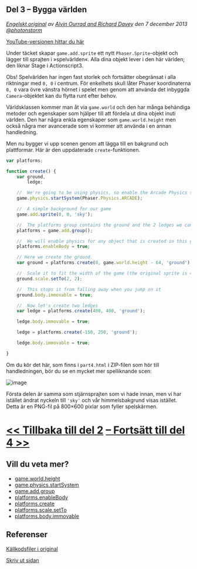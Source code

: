 ## Del 3 &ndash; Bygga världen

*[Engelskt original](http://phaser.io/tutorials/making-your-first-phaser-game/index) av [Alvin Ourrad and Richard Davey](https://twitter.com/photonstorm) den 7 december 2013   [@photonstorm](https://twitter.com/photonstorm)*

[YouTube-versionen hittar du här](https://youtu.be/WnAUkNWk6ws)

Under täcket skapar 
`game.add.sprite` ett nytt `Phaser.Sprite`-objekt och lägger till sprajten i &raquo;spelvärlden&laquo;.
Alla dina objekt lever i den här världen; den liknar Stage i Actionscript3. 

Obs! Spelvärlden har ingen fast storlek och fortsätter obegränsat i alla riktningar med `0, 0` i centrum.
För enkelhets skull låter Phaser koordinaterna `0, 0` vara övre vänstra hörnet i spelet men genom att använda det inbyggda `Camera`-objektet kan du flytta runt efter behov.

Världsklassen kommer man åt via `game.world` och den har många behändiga metoder och egenskaper som hjälper till att fördela ut dina objekt inuti världen. Den har några enkla egenskaper som `game.world.height` men också några mer avancerade som vi kommer att använda i en annan handledning.

Men nu bygger vi upp scenen genom att lägga till en bakgrund och plattformar. Här är den uppdaterade `create`-funktionen.
```javascript
var platforms;

function create() {
    var ground,
        ledge;

    //  We're going to be using physics, so enable the Arcade Physics system
    game.physics.startSystem(Phaser.Physics.ARCADE);

    //  A simple background for our game
    game.add.sprite(0, 0, 'sky');

    //  The platforms group contains the ground and the 2 ledges we can jump on
    platforms = game.add.group();

    //  We will enable physics for any object that is created in this group
    platforms.enableBody = true;

    // Here we create the ground.
    var ground = platforms.create(0, game.world.height - 64, 'ground');

    //  Scale it to fit the width of the game (the original sprite is 400x32 in size)
    ground.scale.setTo(2, 2);

    //  This stops it from falling away when you jump on it
    ground.body.immovable = true;

    //  Now let's create two ledges
    var ledge = platforms.create(400, 400, 'ground');

    ledge.body.immovable = true;

    ledge = platforms.create(-150, 250, 'ground');

    ledge.body.immovable = true;

}
```
Om du kör det här, som finns i `part4.html` i ZIP-filen som hör till handledningen, bör du se en mycket mer spelliknande scen:

![image](http://phaser.io/content/tutorials/making-your-first-phaser-game/part4.png)

Första delen är samma som stjärnsprajten som vi hade innan, men vi har istället ändrat nyckeln till `'sky'` och vår himmelsbakgrund visas istället. Detta är en PNG-fil på 800&times;600 pixlar som fyller spelskärmen.

# [<< Tillbaka till del 2](part2.md) [&ndash; Fortsätt till del 4 >>](part4.md)

## Vill du veta mer?
* [game.world.height](http://phaser.io/docs/2.5.0/Phaser.World.html#height)
* [game.physics.startSystem](http://phaser.io/docs/2.5.0/Phaser.Physics.html#startSystem)
* [game.add.group](http://phaser.io/docs/2.5.0/Phaser.World.html#add)
* [platforms.enableBody](http://phaser.io/docs/2.5.0/Phaser.Group.html#enableBody)
* [platforms.create](http://phaser.io/docs/2.5.0/Phaser.Group.html#create)
* [platforms.scale.setTo](http://phaser.io/docs/2.5.0/Phaser.Group.html#scale)
* [platforms.body.immovable](http://phaser.io/docs/2.4.4/Phaser.Physics.Arcade.Body.html#immovable)

## Referenser
[Källkodsfiler i original](https://github.com/photonstorm/phaser/raw/master/resources/tutorials/02%20Making%20your%20first%20game/phaser_tutorial_02.zip)

[Skriv ut sidan](https://gitprint.com/coderdojolund/phaser-tutorials/blob/master/making-your-first-phaser-game/part3.md)
